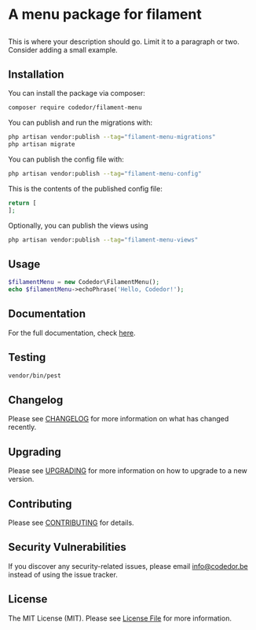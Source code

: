 # A menu package for filament

## 

This is where your description should go. Limit it to a paragraph or two. Consider adding a small example.

## Installation

You can install the package via composer:

```bash
composer require codedor/filament-menu
```

You can publish and run the migrations with:

```bash
php artisan vendor:publish --tag="filament-menu-migrations"
php artisan migrate
```

You can publish the config file with:

```bash
php artisan vendor:publish --tag="filament-menu-config"
```

This is the contents of the published config file:

```php
return [
];
```

Optionally, you can publish the views using

```bash
php artisan vendor:publish --tag="filament-menu-views"
```

## Usage

```php
$filamentMenu = new Codedor\FilamentMenu();
echo $filamentMenu->echoPhrase('Hello, Codedor!');
```

## Documentation

For the full documentation, check [here](./docs/index.md).

## Testing

```bash
vendor/bin/pest
```

## Changelog

Please see [CHANGELOG](CHANGELOG.md) for more information on what has changed recently.

## Upgrading

Please see [UPGRADING](UPGRADING.md) for more information on how to upgrade to a new version.

## Contributing

Please see [CONTRIBUTING](CONTRIBUTING.md) for details.

## Security Vulnerabilities

If you discover any security-related issues, please email info@codedor.be instead of using the issue tracker.

## License

The MIT License (MIT). Please see [License File](LICENSE.md) for more information.
